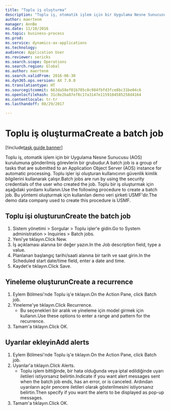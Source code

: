 ```yaml
--- 
title: "Toplu iş oluşturma"
description: "Toplu iş, otomatik işlem için bir Uygulama Nesne Sunucusu (AOS) kurulumuna gönderilmiş görevlerin bir grubudur."
author: maertenm
manager: AnnBe
ms.date: 11/10/2016
ms.topic: business-process
ms.prod: 
ms.service: dynamics-ax-applications
ms.technology: 
audience: Application User
ms.reviewer: sericks
ms.search.scope: Operations
ms.search.region: Global
ms.author: maertenm
ms.search.validFrom: 2016-06-30
ms.dyn365.ops.version: AX 7.0.0
ms.translationtype: HT
ms.sourcegitcommit: 663da58ef01b705c0c984fbfd3fce8bc31be04c6
ms.openlocfilehash: 31c8e2ba87ef8c17a3147e1159104585258d4164
ms.contentlocale: tr-tr
ms.lasthandoff: 08/29/2017

---
```

# <a name="create-a-batch-job"></a><span data-ttu-id="3ccf3-103">Toplu iş oluşturma</span><span class="sxs-lookup"><span data-stu-id="3ccf3-103">Create a batch job</span></span>

[!include[task guide banner](../../includes/task-guide-banner.md)]

<span data-ttu-id="3ccf3-104">Toplu iş, otomatik işlem için bir Uygulama Nesne Sunucusu (AOS) kurulumuna gönderilmiş görevlerin bir grubudur.</span><span class="sxs-lookup"><span data-stu-id="3ccf3-104">A batch job is a group of tasks that are submitted to an Application Object Server (AOS) instance for automatic processing.</span></span> <span data-ttu-id="3ccf3-105">Toplu işler işi oluşturan kullanıcının güvenlik kimlik bilgilerini kullanarak çalışır.</span><span class="sxs-lookup"><span data-stu-id="3ccf3-105">Batch jobs are run by using the security credentials of the user who created the job.</span></span> <span data-ttu-id="3ccf3-106">Toplu bir iş oluşturmak için aşağıdaki yordamı kullanın.</span><span class="sxs-lookup"><span data-stu-id="3ccf3-106">Use the following procedure to create a batch job.</span></span> <span data-ttu-id="3ccf3-107">Bu yöntemi oluşturmak için kullanılan demo veri şirketi USMF'dir.</span><span class="sxs-lookup"><span data-stu-id="3ccf3-107">The demo data company used to create this procedure is USMF.</span></span>


## <a name="create-the-batch-job"></a><span data-ttu-id="3ccf3-108">Toplu işi oluşturun</span><span class="sxs-lookup"><span data-stu-id="3ccf3-108">Create the batch job</span></span>
1. <span data-ttu-id="3ccf3-109">Sistem yönetimi > Sorgular > Toplu işler'e gidin.</span><span class="sxs-lookup"><span data-stu-id="3ccf3-109">Go to System administration > Inquiries > Batch jobs.</span></span>
2. <span data-ttu-id="3ccf3-110">Yeni'ye tıklayın.</span><span class="sxs-lookup"><span data-stu-id="3ccf3-110">Click New.</span></span>
3. <span data-ttu-id="3ccf3-111">İş açıklaması alanına bir değer yazın.</span><span class="sxs-lookup"><span data-stu-id="3ccf3-111">In the Job description field, type a value.</span></span>
4. <span data-ttu-id="3ccf3-112">Planlanan başlangıç tarihi/saati alanına bir tarih ve saat girin.</span><span class="sxs-lookup"><span data-stu-id="3ccf3-112">In the Scheduled start date/time field, enter a date and time.</span></span>
5. <span data-ttu-id="3ccf3-113">Kaydet'e tıklayın.</span><span class="sxs-lookup"><span data-stu-id="3ccf3-113">Click Save.</span></span>

## <a name="create-a-recurrence"></a><span data-ttu-id="3ccf3-114">Yineleme oluşturun</span><span class="sxs-lookup"><span data-stu-id="3ccf3-114">Create a recurrence</span></span>
1. <span data-ttu-id="3ccf3-115">Eylem Bölmesi'nde Toplu iş'e tıklayın.</span><span class="sxs-lookup"><span data-stu-id="3ccf3-115">On the Action Pane, click Batch job.</span></span>
2. <span data-ttu-id="3ccf3-116">Yineleme'ye tıklayın.</span><span class="sxs-lookup"><span data-stu-id="3ccf3-116">Click Recurrence.</span></span>
    * <span data-ttu-id="3ccf3-117">Bu seçenekleri bir aralık ve yineleme için model girmek için kullanın.</span><span class="sxs-lookup"><span data-stu-id="3ccf3-117">Use these options to enter a range and pattern for the recurrence.</span></span>  
3. <span data-ttu-id="3ccf3-118">Tamam'a tıklayın.</span><span class="sxs-lookup"><span data-stu-id="3ccf3-118">Click OK.</span></span>

## <a name="add-alerts"></a><span data-ttu-id="3ccf3-119">Uyarılar ekleyin</span><span class="sxs-lookup"><span data-stu-id="3ccf3-119">Add alerts</span></span>
1. <span data-ttu-id="3ccf3-120">Eylem Bölmesi'nde Toplu iş'e tıklayın.</span><span class="sxs-lookup"><span data-stu-id="3ccf3-120">On the Action Pane, click Batch job.</span></span>
2. <span data-ttu-id="3ccf3-121">Uyarılar'a tıklayın.</span><span class="sxs-lookup"><span data-stu-id="3ccf3-121">Click Alerts.</span></span>
    * <span data-ttu-id="3ccf3-122">Toplu işlem bittiğinde, bir hata olduğunda veya iptal edildiğinde uyarı iletileri istiyorsanız belirtin.</span><span class="sxs-lookup"><span data-stu-id="3ccf3-122">Indicate if you want alert messages sent when the batch job ends, has an error, or is canceled.</span></span> <span data-ttu-id="3ccf3-123">Ardından uyarıların açılır pencere iletileri olarak gösterilmesini istiyorsanız belirtin.</span><span class="sxs-lookup"><span data-stu-id="3ccf3-123">Then specify if you want the alerts to be displayed as pop-up messages.</span></span>   
3. <span data-ttu-id="3ccf3-124">Tamam'a tıklayın.</span><span class="sxs-lookup"><span data-stu-id="3ccf3-124">Click OK.</span></span>


